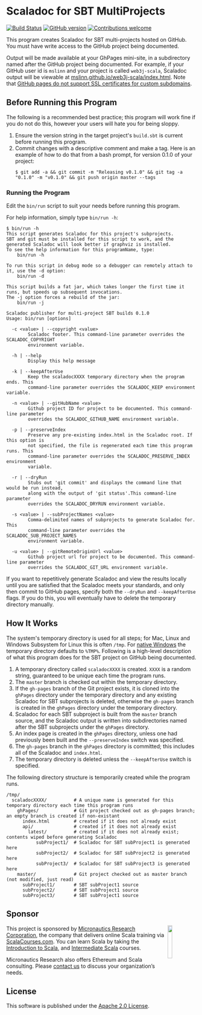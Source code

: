 # Scaladoc for SBT MultiProjects

[![Build Status](https://travis-ci.org/mslinn/scaladoc.svg?branch=master)](https://travis-ci.org/mslinn/scaladoc)
[![GitHub version](https://badge.fury.io/gh/mslinn%2Fscaladoc.svg)](https://badge.fury.io/gh/mslinn%2Fscaladoc)
[![Contributions welcome](https://img.shields.io/badge/contributions-welcome-brightgreen.svg?style=flat)](https://github.com/dwyl/esta/issues)

This program creates Scaladoc for SBT multi-projects hosted on GitHub.
You must have write access to the GitHub project being documented.

Output will be made available at your GhPages mini-site, in a subdirectory named after the GitHub project being documented.
For example, if your GitHub user id is `mslinn` and your project is called `web3j-scala`, Scaladoc output will be viewable at
[mslinn.github.io/web3j-scala/index.html](http://mslinn.github.io/web3j-scala/index.html).
Note that [GitHub pages do not support SSL certificates for custom subdomains](https://github.com/isaacs/github/issues/156).

## Before Running this Program
The following is a recommended best practice; this program will work fine if you do not do this, 
however your users will hate you for being sloppy.

1. Ensure the version string in the target project's `build.sbt` is current before running this program.
2. Commit changes with a descriptive comment and make a tag. 
   Here is an example of how to do that from a bash prompt, for version 0.1.0 of your project:
   ```
   $ git add -a && git commit -m "Releasing v0.1.0" && git tag -a "0.1.0" -m "v0.1.0" && git push origin master --tags
   ```

### Running the Program
Edit the `bin/run` script to suit your needs before running this program.

For help information, simply type `bin/run -h`:
```
$ bin/run -h
This script generates Scaladoc for this project's subprojects.
SBT and git must be installed for this script to work, and the generated Scaladoc will look better if graphviz is installed.
To see the help information for this programName, type:
    bin/run -h

To run this script in debug mode so a debugger can remotely attach to it, use the -d option:
    bin/run -d

This script builds a fat jar, which takes longer the first time it runs, but speeds up subsequent invocations.
The -j option forces a rebuild of the jar:
    bin/run -j

Scaladoc publisher for multi-project SBT builds 0.1.0
Usage: bin/run [options]

  -c <value> | --copyright <value>
        Scaladoc footer. This command-line parameter overrides the SCALADOC_COPYRIGHT
        environment variable.

  -h | --help
        Display this help message

  -k | --keepAfterUse
        Keep the scaladocXXXX temporary directory when the program ends. This
        command-line parameter overrides the SCALADOC_KEEP environment variable.

  -n <value> | --gitHubName <value>
        Github project ID for project to be documented. This command-line parameter
        overrides the SCALADOC_GITHUB_NAME environment variable.

  -p | --preserveIndex
        Preserve any pre-existing index.html in the Scaladoc root. If this option is
        not specified, the file is regenerated each time this program runs. This
        command-line parameter overrides the SCALADOC_PRESERVE_INDEX environment
        variable.

  -r | --dryRun
        Stubs out 'git commit' and displays the command line that would be run instead,
        along with the output of 'git status'.This command-line parameter
        overrides the SCALADOC_DRYRUN environment variable.

  -s <value> | --subProjectNames <value>
        Comma-delimited names of subprojects to generate Scaladoc for. This
        command-line parameter overrides the SCALADOC_SUB_PROJECT_NAMES
        environment variable.

  -u <value> | --gitRemoteOriginUrl <value>
        Github project url for project to be documented. This command-line parameter
        overrides the SCALADOC_GIT_URL environment variable.
```

If you want to repetitively generate Scaladoc and view the results locally until you are satisfied that the Scaladoc meets your standards,
and only then commit to GitHub pages, 
specify both the `--dryRun` and `--keepAfterUse` flags.
If you do this, you will eventually have to delete the temporary directory manually.

## How It Works
The system's temporary directory is used for all steps; for Mac, Linux and Windows Subsystem for Linux this is often `/tmp`.
For [native Windows](https://stackoverflow.com/a/29716813/553865) the temporary directory defaults to `%TMP%`. 
Following is a high-level description of what this program does for the SBT project on GitHub being documented.

1. A temporary directory called `scaladocXXXX` is created.
   `XXXX` is a random string, guaranteed to be unique each time the program runs.
2. The `master` branch is checked out within the temporary directory.
3. If the `gh-pages` branch of the Git project exists, 
   it is cloned into the `ghPages` directory under the temporary directory and any existing Scaladoc for SBT subprojects is deleted, 
   otherwise the `gh-pages` branch is created in the `ghPages` directory under the temporary directory.
4. Scaladoc for each SBT subproject is built from the `master` branch source, 
   and the Scaladoc output is written into subdirectories named after the SBT subprojects under the `ghPages` directory.
5. An index page is created in the `ghPages` directory, unless one had previously been built and the `--preserveIndex` switch was specified.
6. The `gh-pages` branch in the `ghPages` directory is committed; this includes all of the Scaladoc and `index.html`.
7. The temporary directory is deleted unless the `--keepAfterUse` switch is specified.

The following directory structure is temporarily created while the program runs. 
```
/tmp/
  scaladocXXXX/          # A unique name is generated for this temporary directory each time this program runs
    ghPages/             # Git project checked out as gh-pages branch; an empty branch is created if non-existant
      index.html         # created if it does not already exist
      api/               # created if it does not already exist
        latest/          # created if it does not already exist; contents wiped before generating Scaladoc
           subProject1/  # Scaladoc for SBT subProject1 is generated here
           subProject2/  # Scaladoc for SBT subProject2 is generated here
           subProject3/  # Scaladoc for SBT subProject3 is generated here
    master/              # Git project checked out as master branch (not modified, just read)
      subProject1/       # SBT subProject1 source
      subProject2/       # SBT subProject1 source
      subProject3/       # SBT subProject1 source
```

## Sponsor
<img src='https://www.micronauticsresearch.com/images/robotCircle400shadow.png' align='right' width='15%'>

This project is sponsored by [Micronautics Research Corporation](http://www.micronauticsresearch.com/),
the company that delivers online Scala training via [ScalaCourses.com](http://www.ScalaCourses.com).
You can learn Scala by taking the [Introduction to Scala](http://www.ScalaCourses.com/showCourse/40),
and [Intermediate Scala](http://www.ScalaCourses.com/showCourse/45) courses.

Micronautics Research also offers Ethereum and Scala consulting.
Please [contact us](mailto:sales@micronauticsresearch.com) to discuss your organization&rsquo;s needs.

## License
This software is published under the [Apache 2.0 License](http://www.apache.org/licenses/LICENSE-2.0.html).
